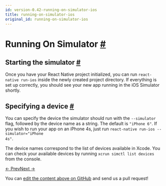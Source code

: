 ```yaml
---
id: version-0.42-running-on-simulator-ios
title: running-on-simulator-ios
original_id: running-on-simulator-ios
---
```

<a id="content"></a><h1><a class="anchor" name="running-on-simulator"></a>Running On Simulator <a class="hash-link" href="docs/running-on-simulator-ios.html#running-on-simulator">#</a></h1><div><h2><a class="anchor" name="starting-the-simulator"></a>Starting the simulator <a class="hash-link" href="docs/running-on-simulator-ios.html#starting-the-simulator">#</a></h2><p>Once you have your React Native project initialized, you can run <code>react-native run-ios</code> inside the newly created project directory. If everything is set up correctly, you should see your new app running in the iOS Simulator shortly.</p><h2><a class="anchor" name="specifying-a-device"></a>Specifying a device <a class="hash-link" href="docs/running-on-simulator-ios.html#specifying-a-device">#</a></h2><p>You can specify the device the simulator should run with the <code>--simulator</code> flag, followed by the device name as a string. The default is <code>"iPhone 6"</code>. If you wish to run your app on an iPhone 4s, just run <code>react-native run-ios --simulator="iPhone 4s"</code>.</p><p>The device names correspond to the list of devices available in Xcode. You can check your available devices by running <code>xcrun simctl list devices</code> from the console.</p></div><div class="docs-prevnext"><a class="docs-prev" href="docs/linking-libraries-ios.html#content">← Prev</a><a class="docs-next" href="docs/communication-ios.html#content">Next →</a></div><p class="edit-page-block">You can <a target="_blank" href="https://github.com/facebook/react-native/blob/master/docs/RunningOnSimulatorIOS.md">edit the content above on GitHub</a> and send us a pull request!</p>